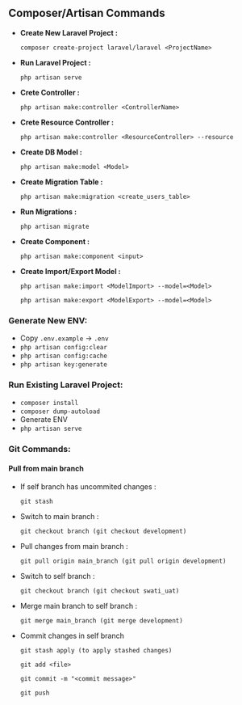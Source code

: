 ## Composer/Artisan Commands

- **Create New Laravel Project :**
    ```
    composer create-project laravel/laravel <ProjectName>
    ```
- **Run Laravel Project :**
    ```
    php artisan serve
    ```
- **Crete Controller :**
    ```
    php artisan make:controller <ControllerName>
    ```
- **Crete Resource Controller :**
    ```
    php artisan make:controller <ResourceController> --resource
    ````
- **Create DB Model :**
    ```
    php artisan make:model <Model> 
    ```
- **Create Migration Table :**
    ```
    php artisan make:migration <create_users_table>
    ```
- **Run Migrations :**
    ```
    php artisan migrate
    ```
- **Create Component :**
    ```
    php artisan make:component <input>
    ```
- **Create Import/Export Model :**
    ```
    php artisan make:import <ModelImport> --model=<Model>
    ```
    ```
    php artisan make:export <ModelExport> --model=<Model>
    ```

### Generate New ENV:
- Copy `.env.example` -> `.env`
- `php artisan config:clear`
- `php artisan config:cache`
- `php artisan key:generate`

### Run Existing Laravel Project:
- `composer install`
- `composer dump-autoload`
- Generate ENV
- `php artisan serve`


### Git Commands:

#### Pull from main branch
- If self branch has uncommited changes :
    ```
    git stash
    ```
- Switch to main branch :
    ```
    git checkout branch (git checkout development)
    ```
- Pull changes from main branch :
    ```
    git pull origin main_branch (git pull origin development)
    ```
- Switch to self branch :
    ```
    git checkout branch (git checkout swati_uat)
    ```
- Merge main branch to self branch :
    ```
    git merge main_branch (git merge development)
    ```
- Commit changes in self branch
    ```
    git stash apply (to apply stashed changes)

    git add <file>
    
    git commit -m "<commit message>"

    git push
    ```
